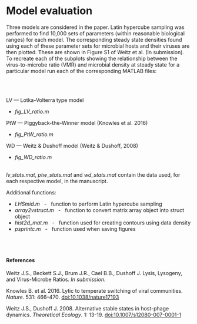 

Model evaluation
=============================


Three models are considered in the paper. Latin hypercube sampling was performed to find 10,000 sets of parameters (within reasonable biological ranges) for each model. The corresponding steady state densities found using each of these parameter sets for microbial hosts and their viruses are then plotted. These are shown in Figure S1 of Weitz et al. (In submission). To recreate each of the subplots showing the relationship between the virus-to-microbe ratio (VMR) and microbial density at steady state for a particular model run each of the corresponding MATLAB files:

<br><br>

LV — Lotka-Volterra type model

 * *fig_LV_ratio.m*

PtW — Piggyback-the-Winner model  (Knowles et al. 2016)

 * *fig_PtW_ratio.m*

WD — Weitz & Dushoff model  (Weitz & Dushoff, 2008)

 * *fig_WD_ratio.m*
<br><br>

*lv_stats.mat*, *ptw_stats.mat* and *wd_stats.mat* contain the data used, for each respective model, in the manuscript.

Additional functions: 
 * *LHSmid.m*  &nbsp; - &nbsp;    function to perform Latin hypercube sampling
 * *array2vstruct.m*  &nbsp;  - &nbsp;   function to convert matrix array object into struct object     
 * *hist2d_mat.m*   &nbsp; -  &nbsp;   function used for creating contours using data density
 * *psprintc.m* &nbsp; -  &nbsp;   function used when saving figures

 
<br><br>

#### References

Weitz J.S., Beckett S.J., Brum J.R., Cael B.B., Dushoff J. Lysis, Lysogeny, and Virus-Microbe Ratios. *In submission.*

Knowles B. et al. 2016. Lytic to temperate switching of viral communities. *Nature*. 531: 466–470. [doi:10.1038/nature17193](http://dx.doi.org/10.1038/nature17193)

Weitz J.S., Dushoff J. 2008. Alternative stable states in host-phage dynamics. *Theoretical Ecology*. 1: 13-19. [doi:10.1007/s12080-007-0001-1](http://dx.doi.org/10.1007/s12080-007-0001-1)
